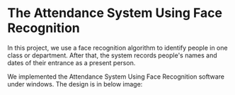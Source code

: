 # The Attendance System Using Face Recognition

In this project, we use a face recognition algorithm to identify people in one class or department. After that, the system records people's names and dates of their entrance as a present person.

We implemented the Attendance System Using Face Recognition software under windows. The design is in below image:
